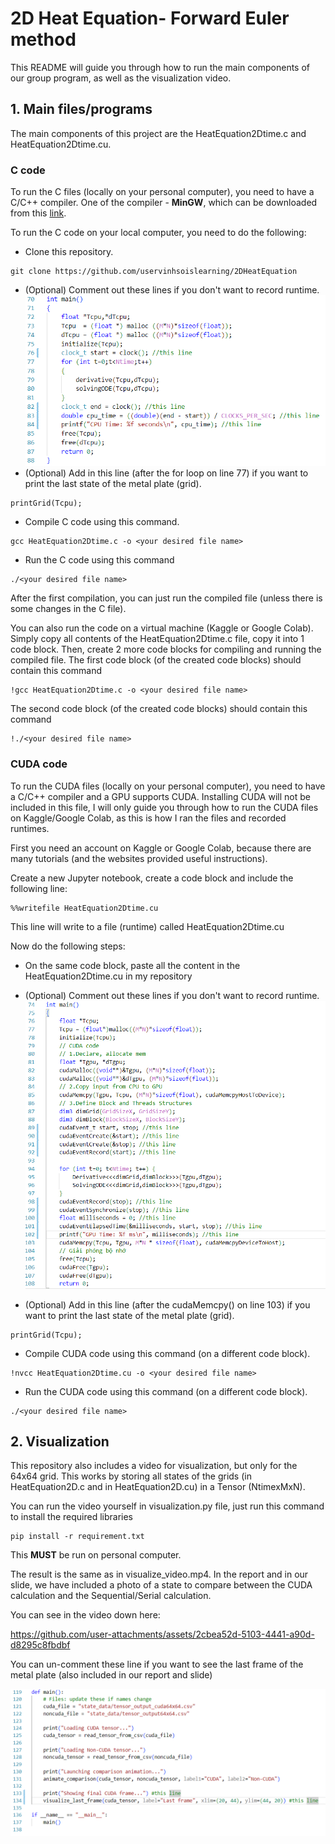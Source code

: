 # 2D Heat Equation- Forward Euler method

This README will guide you through how to run the main components of our group program, as well as the visualization video.

## 1. Main files/programs
The main components of this project are the HeatEquation2Dtime.c and HeatEquation2Dtime.cu. 

### C code
To run the C files (locally on your personal computer), you need to have a C/C++ compiler. One of the compiler - **MinGW**, which can be downloaded from this [link](https://sourceforge.net/projects/mingw/).

To run the C code on your local computer, you need to do the following:
- Clone this repository. 
```
git clone https://github.com/uservinhsoislearning/2DHeatEquation
``` 
- (Optional) Comment out these lines if you don't want to record runtime. 
![alt text](images/image.png)
- (Optional) Add in this line (after the for loop on line 77) if you want to print the last state of the metal plate (grid).
```
printGrid(Tcpu);
```
- Compile C code using this command.
```
gcc HeatEquation2Dtime.c -o <your desired file name>
```
- Run the C code using this command
```
./<your desired file name>
```
After the first compilation, you can just run the compiled file (unless there is some changes in the C file).

You can also run the code on a virtual machine (Kaggle or Google Colab). Simply copy all contents of the HeatEquation2Dtime.c file, copy it into 1 code block. Then, create 2 more code blocks for compiling and running the compiled file. The first code block (of the created code blocks) should contain this command
```
!gcc HeatEquation2Dtime.c -o <your desired file name>
```
The second code block (of the created code blocks) should contain this command
```
!./<your desired file name>
```

### CUDA code
To run the CUDA files (locally on your personal computer), you need to have a C/C++ compiler and a GPU supports CUDA. Installing CUDA will not be included in this file, I will only guide you through how to run the CUDA files on Kaggle/Google Colab, as this is how I ran the files and recorded runtimes. 

First you need an account on Kaggle or Google Colab, because there are many tutorials (and the websites provided useful instructions).

Create a new Jupyter notebook, create a code block and include the following line:
```
%%writefile HeatEquation2Dtime.cu
```
This line will write to a file (runtime) called HeatEquation2Dtime.cu 

Now do the following steps:
- On the same code block, paste all the content in the HeatEquation2Dtime.cu in my repository

- (Optional) Comment out these lines if you don't want to record runtime. 
![alt text](images/image-1.png)
- (Optional) Add in this line (after the cudaMemcpy() on line 103) if you want to print the last state of the metal plate (grid).
```
printGrid(Tcpu);
```
- Compile CUDA code using this command (on a different code block).
```
!nvcc HeatEquation2Dtime.cu -o <your desired file name>
```
- Run the CUDA code using this command (on a different code block).
```
./<your desired file name>
```

## 2. Visualization
This repository also includes a video for visualization, but only for the 64x64 grid. This works by storing all states of the grids (in HeatEquation2D.c and in HeatEquation2D.cu) in a Tensor (NtimexMxN). 

You can run the video yourself in visualization.py file, just run this command to install the required libraries
```
pip install -r requirement.txt
```

This **MUST** be run on personal computer.

The result is the same as in visualize_video.mp4. In the report and in our slide, we have included a photo of a state to compare between the CUDA calculation and the Sequential/Serial calculation.

You can see in the video down here:

https://github.com/user-attachments/assets/2cbea52d-5103-4441-a90d-d8295c8fbdbf

You can un-comment these line if you want to see the last frame of the metal plate (also included in our report and slide)

![alt text](images/image-2.png)

